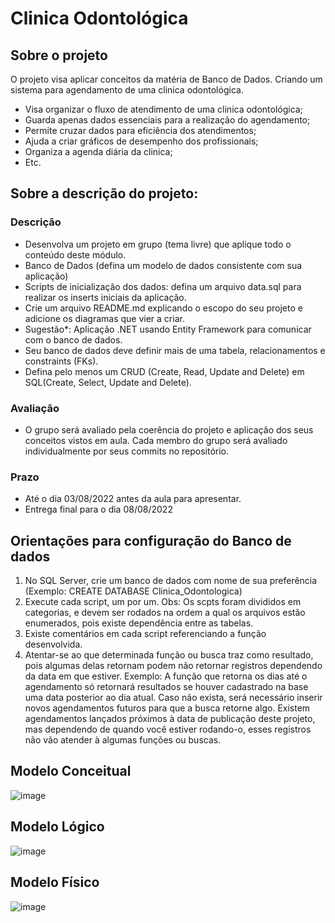 # Clinica Odontológica

## Sobre o projeto
O projeto visa aplicar conceitos da matéria de Banco de Dados. Criando um sistema para agendamento de uma clinica odontológica.

  * Visa organizar o fluxo de atendimento de uma clinica odontológica;
  * Guarda apenas dados essenciais para  a realização do agendamento;
  * Permite cruzar dados para eficiência dos atendimentos;
  * Ajuda a criar gráficos de desempenho dos profissionais;
  * Organiza a agenda diária da clinica;
  * Etc. 

## Sobre a descrição do projeto:
### Descrição

* Desenvolva um projeto em grupo (tema livre) que aplique todo o conteúdo deste módulo.
* Banco de Dados (defina um modelo de dados consistente com sua aplicação)
* Scripts de inicialização dos dados: defina um arquivo data.sql para realizar os inserts iniciais da aplicação.
* Crie um arquivo README.md explicando o escopo do seu projeto e adicione os diagramas que vier a criar.
* Sugestão*: Aplicação .NET usando Entity Framework para comunicar com o banco de dados.
* Seu banco de dados deve definir mais de uma tabela, relacionamentos e constraints (FKs).
* Defina pelo menos um CRUD (Create, Read, Update and Delete) em SQL(Create, Select, Update and Delete).
### Avaliação
* O grupo será avaliado pela coerência do projeto e aplicação dos seus conceitos vistos em aula.
Cada membro do grupo será avaliado individualmente por seus commits no repositório.
### Prazo
* Até o dia 03/08/2022 antes da aula para apresentar.
* Entrega final para o dia 08/08/2022

## Orientações para configuração do Banco de dados
1) No SQL Server, crie um banco de dados com nome de sua preferência (Exemplo: CREATE DATABASE Clinica_Odontologica)
2) Execute cada script, um por um.
   Obs: Os scpts foram divididos em categorias, e devem ser rodados na ordem a qual os arquivos estão enumerados, pois existe dependência entre as tabelas.
3) Existe comentários em cada script referenciando a função desenvolvida.
4) Atentar-se ao que determinada função ou busca traz como resultado, pois algumas delas retornam podem não retornar registros dependendo da data em que estiver. 
Exemplo: A função que retorna os dias até o agendamento só retornará resultados se houver cadastrado na base uma data posterior ao dia atual. 
Caso não exista, será necessário inserir novos agendamentos futuros para que a busca retorne algo. Existem agendamentos lançados próximos à data de publicação deste projeto, mas dependendo de quando você estiver rodando-o, esses registros não vão atender à algumas funções ou buscas. 


## Modelo Conceitual
![image](https://user-images.githubusercontent.com/38474570/182737190-6f3f8849-0c72-4a4f-9e2c-4be30814de70.png)


## Modelo Lógico
![image](https://user-images.githubusercontent.com/38474570/182737212-4f21f4ca-28ba-491a-bde2-14dcd99c554a.png)

## Modelo Físico
![image](https://user-images.githubusercontent.com/38474570/183547790-bdac03b5-2c03-4071-84a2-614c4611313b.png)
